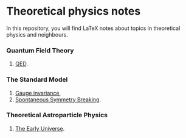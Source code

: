 # Theoretical physics notes

In this repository, you will find LaTeX notes about topics in theoretical physics and neighbours.

### Quantum Field Theory

1. [QED](https://github.com/PhysicsZandi/Notes/blob/main/pdf/qft_qed.pdf).

### The Standard Model

1. [Gauge invariance](https://github.com/PhysicsZandi/Notes/blob/main/pdf/tsm_gau.pdf),
2. [Spontaneous Symmetry Breaking](https://github.com/PhysicsZandi/Notes/blob/main/pdf/tsm_ssb.pdf).

### Theoretical Astroparticle Physics

1. [The Early Universe](https://github.com/PhysicsZandi/IsingModel/blob/main/pdf/tap_eu.pdf).